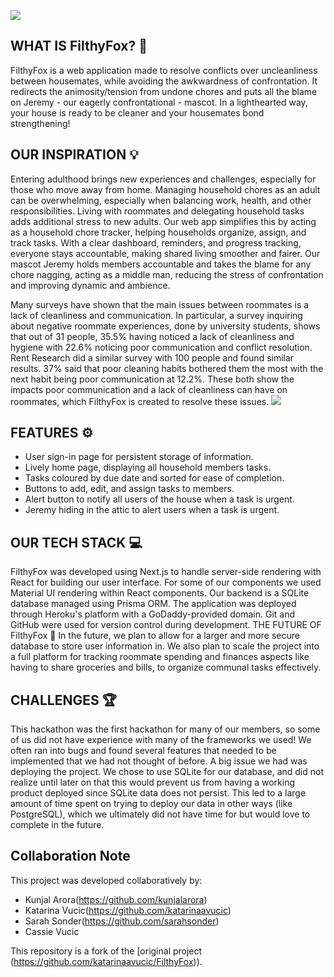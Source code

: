 ![](https://cdn.discordapp.com/attachments/1337807811576332318/1340664950540206171/Screenshot_11.png?ex=67b32f08&is=67b1dd88&hm=3c9597c6e27deca85d035cab3281706ecb97d74fc28719d735688e07358b13fd&)

## WHAT IS FilthyFox? 🦊
FilthyFox is a web application made to resolve conflicts over uncleanliness between housemates, while avoiding the awkwardness of confrontation. It redirects the animosity/tension from undone chores and puts all the blame on Jeremy - our eagerly confrontational - mascot. In a lighthearted way, your house is ready to be cleaner and your housemates bond strengthening!

## OUR INSPIRATION 💡
Entering adulthood brings new experiences and challenges, especially for those who move away from home. Managing household chores as an adult can be overwhelming, especially when balancing work, health, and other responsibilities. Living with roommates and delegating household tasks adds additional stress to new adults. Our web app simplifies this by acting as a household chore tracker, helping households organize, assign, and track tasks. With a clear dashboard, reminders, and progress tracking, everyone stays accountable, making shared living smoother and fairer. Our mascot Jeremy holds members accountable and takes the blame for any chore nagging, acting as a middle man, reducing the stress of confrontation and improving dynamic and ambience.

Many surveys have shown that the main issues between roommates is a lack of cleanliness and communication. In particular, a survey inquiring about negative roommate experiences, done by university students, shows that out of 31 people, 35.5% having noticed a lack of cleanliness and hygiene with 22.6% noticing poor communication and conflict resolution. Rent Research did a similar survey with 100 people and found similar results. 37% said that poor cleaning habits bothered them the most with the next habit being poor communication at 12.2%. These both show the impacts poor communication and a lack of cleanliness can have on roommates, which FilthyFox is created to resolve these issues.
![](https://cdn.discordapp.com/attachments/1337807811576332318/1340502675703468072/image.png?ex=67b297e7&is=67b14667&hm=af9c14707d7bb1132d7a904d43a309c656888e7e2f46fe41531d548361ab8114&)

## FEATURES ⚙️
- User sign-in page for persistent storage of information.
- Lively home page, displaying all household members tasks.
- Tasks coloured by due date and sorted for ease of completion.
- Buttons to add, edit, and assign tasks to members.
- Alert button to notify all users of the house when a task is urgent.
- Jeremy hiding in the attic to alert users when a task is urgent.

## OUR TECH STACK 💻
FilthyFox was developed using Next.js to handle server-side rendering with React for building our user interface. For some of our components we used Material UI rendering within React components. Our backend is a SQLite database managed using Prisma ORM. The application was deployed through Heroku's platform with a GoDaddy-provided domain. Git and GitHub were used for version control during development.
THE FUTURE OF FilthyFox 💫
In the future, we plan to allow for a larger and more secure database to store user information in. We also plan to scale the project into a full platform for tracking roommate spending and finances aspects like having to share groceries and bills, to organize communal tasks effectively.

## CHALLENGES 🏆
This hackathon was the first hackathon for many of our members, so some of us did not have experience with many of the frameworks we used! We often ran into bugs and found several features that needed to be implemented that we had not thought of before. A big issue we had was deploying the project. We chose to use SQLite for our database, and did not realize until later on that this would prevent us from having a working product deployed since SQLite data does not persist. This led to a large amount of time spent on trying to deploy our data in other ways (like PostgreSQL), which we ultimately did not have time for but would love to complete in the future.

## Collaboration Note
This project was developed collaboratively by:
- Kunjal Arora(https://github.com/kunjalarora)
- Katarina Vucic(https://github.com/katarinaavucic)
- Sarah Sonder(https://github.com/sarahsonder)
- Cassie Vucic

This repository is a fork of the [original project (https://github.com/katarinaavucic/FilthyFox)).

